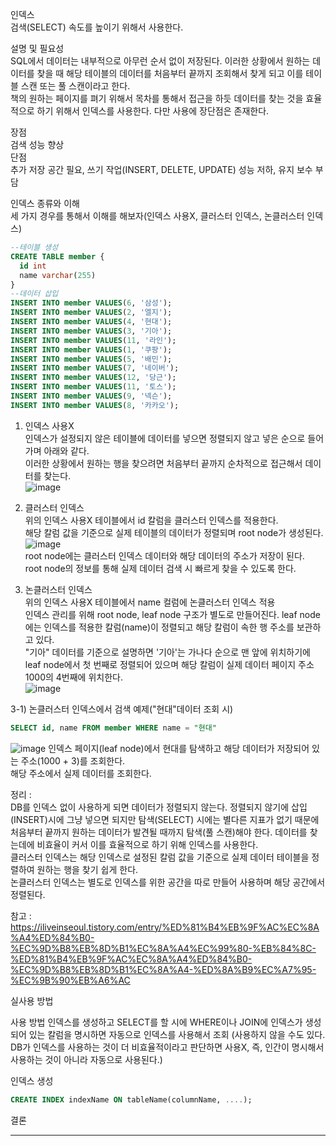 
인덱스<br/>
검색(SELECT) 속도를 높이기 위해서 사용한다.<br/>

설명 및 필요성<br/>
SQL에서 데이터는 내부적으로 아무런 순서 없이 저장된다. 이러한 상황에서 원하는 데이터를 찾을 때 해당 테이블의 데이터를 처음부터 끝까지 조회해서 찾게 되고 이를 테이블 스캔 또는 풀 스캔이라고 한다. <br/>
책의 원하는 페이지를 펴기 위해서 목차를 통해서 접근을 하듯 데이터를 찾는 것을 효율적으로 하기 위해서 인덱스를 사용한다.
다만 사용에 장단점은 존재한다.

장점<br/>
검색 성능 향상<br/>
단점<br/>
추가 저장 공간 필요, 쓰기 작업(INSERT, DELETE, UPDATE) 성능 저하, 유지 보수 부담<br/>

인덱스 종류와 이해<br/>
세 가지 경우를 통해서 이해를 해보자(인덱스 사용X, 클러스터 인덱스, 논클러스터 인덱스)<br/>
~~~sql
--테이블 생성
CREATE TABLE member {
  id int
  name varchar(255)
}
--데이터 삽입
INSERT INTO member VALUES(6, '삼성');
INSERT INTO member VALUES(2, '엘지');
INSERT INTO member VALUES(4, '현대');
INSERT INTO member VALUES(3, '기아');
INSERT INTO member VALUES(11, '라인');
INSERT INTO member VALUES(1, '쿠팡');
INSERT INTO member VALUES(5, '배민');
INSERT INTO member VALUES(7, '네이버');
INSERT INTO member VALUES(12, '당근');
INSERT INTO member VALUES(11, '토스');
INSERT INTO member VALUES(9, '넥슨');
INSERT INTO member VALUES(8, '카카오');
~~~

1) 인덱스 사용X<br/>
인덱스가 설정되지 않은 테이블에 데이터를 넣으면 정렬되지 않고 넣은 순으로 들어가며 아래와 같다.<br/>
이러한 상황에서 원하는 행을 찾으려면 처음부터 끝까지 순차적으로 접근해서 데이터를 찾는다.<br/>
![image](https://github.com/user-attachments/assets/a7485606-5f34-4b05-8a2d-c3ef47685462)

2) 클러스터 인덱스<br/>
위의 인덱스 사용X 테이블에서 id 칼럼을 클러스터 인덱스를 적용한다.<br/>
해당 칼럼 값을 기준으로 실제 테이블의 데이터가 정렬되며 root node가 생성된다.<br/>
![image](https://github.com/user-attachments/assets/96c4db2a-4d74-4f65-802e-02e32695e6ef)<br/>
root node에는 클러스터 인덱스 데이터와 해당 데이터의 주소가 저장이 된다.<br/>
root node의 정보를 통해 실제 데이터 검색 시 빠르게 찾을 수 있도록 한다.<br/>

3) 논클러스터 인덱스<br/>
위의 인덱스 사용X 테이블에서 name 컬럼에 논클러스터 인덱스 적용<br/>
인덱스 관리를 위해 root node, leaf node 구조가 별도로 만들어진다.
leaf node에는 인덱스를 적용한 칼럼(name)이 정렬되고 해당 칼럼이 속한 행 주소를 보관하고 있다.<br/>
"기아" 데이터를 기준으로 설명하면 '기아'는 가나다 순으로 맨 앞에 위치하기에 leaf node에서 첫 번째로 정렬되어 있으며
해당 칼럼이 실제 데이터 페이지 주소 1000의 4번째에 위치한다.<br/>
![image](https://github.com/user-attachments/assets/1d3492db-6d72-4cd6-bea8-5f9812036a95)

3-1) 논클러스터 인덱스에서 검색 예제("현대"데이터 조회 시)<br/>
~~~sql
SELECT id, name FROM member WHERE name = "현대"
~~~
![image](https://github.com/user-attachments/assets/a561942a-dae3-4006-863c-c578621972f2)
인덱스 페이지(leaf node)에서 현대를 탐색하고 해당 데이터가 저장되어 있는 주소(1000 + 3)를 조회한다.<br/>
해당 주소에서 실제 데이터를 조회한다.<br/>

정리 : <br/>
DB를 인덱스 없이 사용하게 되면 데이터가 정렬되지 않는다. 정렬되지 않기에 삽입(INSERT)시에 그냥 넣으면 되지만 탐색(SELECT) 시에는 별다른 지표가 없기 때문에 처음부터 끝까지 
원하는 데이터가 발견될 때까지 탐색(풀 스캔)해야 한다. 데이터를 찾는데에 비효율이 커서 이를 효율적으로 하기 위해 인덱스를 사용한다.<br/> 
클러스터 인덱스는 해당 인덱스로 설정된 칼럼 값을 기준으로 실제 데이터 테이블을 정렬하여 원하는 행을 찾기 쉽게 한다.<br/>
논클러스터 인덱스는 별도로 인덱스를 위한 공간을 따로 만들어 사용하며 해당 공간에서 정렬된다.<br/>

참고 : https://iliveinseoul.tistory.com/entry/%ED%81%B4%EB%9F%AC%EC%8A%A4%ED%84%B0-%EC%9D%B8%EB%8D%B1%EC%8A%A4%EC%99%80-%EB%84%8C-%ED%81%B4%EB%9F%AC%EC%8A%A4%ED%84%B0-%EC%9D%B8%EB%8D%B1%EC%8A%A4-%ED%8A%B9%EC%A7%95-%EC%9B%90%EB%A6%AC

실사용 방법




사용 방법
인덱스를 생성하고 SELECT를 할 시에 WHERE이나 JOIN에 인덱스가 생성되어 있는 칼럼을 명시하면 자동으로 인덱스를 사용해서 조회
(사용하지 않을 수도 있다. DB가 인덱스를 사용하는 것이 더 비효율적이라고 판단하면 사용X, 즉, 인간이 명시해서 사용하는 것이 아니라 자동으로 사용된다.)


인덱스 생성
~~~sql
CREATE INDEX indexName ON tableName(columnName, ....);
~~~


결론

<hr/>


